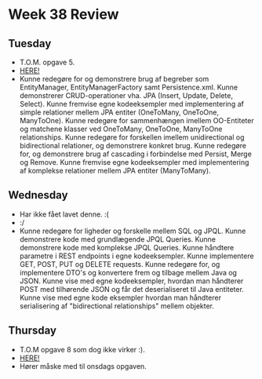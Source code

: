 # Week 38 Review

## Tuesday

* T.O.M. opgave 5.
* [HERE!](https://github.com/Kornvalles/3-Semester/tree/master/u38/17-09-2019/JPA_Relations)
* Kunne redegøre for og demonstrere brug af begreber som EntityManager, EntityManagerFactory samt Persistence.xml. Kunne demonstrerer CRUD-operationer vha. JPA (Insert, Update, Delete, Select). Kunne fremvise egne kodeeksempler med implementering af simple relationer mellem JPA entiter (OneToMany, OneToOne, ManyToOne). Kunne redegøre for sammenhængen imellem OO-Entiteter og matchene klasser ved OneToMany, OneToOne, ManyToOne relationships. Kunne redegøre for forskellen imellem unidirectional og bidirectional relationer, og demonstrere konkret brug. Kunne redegøre for, og demonstrere brug af cascading i forbindelse med Persist, Merge og Remove. Kunne fremvise egne kodeeksempler med implementering af komplekse relationer mellem JPA entiter (ManyToMany).

## Wednesday

* Har ikke fået lavet denne. :(
* :/
* Kunne redegøre for ligheder og forskelle mellem SQL og JPQL. Kunne demonstrere kode med grundlægende JPQL Queries. Kunne demonstrere kode med komplekse JPQL Queries. Kunne håndtere parametre i REST endpoints i egne kodeeksempler. Kunne implementere GET, POST, PUT og DELETE requests. Kunne redegøre for, og implementere DTO's og konvertere frem og tilbage mellem Java og JSON. Kunne vise med egne kodeeksempler, hvordan man håndterer POST med tilhørende JSON og får det deserialiseret til Java entiteter. Kunne vise med egne kode eksempler hvordan man håndterer serialisering af "bidirectional relationships" mellem objekter.

## Thursday

* T.O.M opgave 8 som dog ikke virker :).
* [HERE!](https://github.com/Kornvalles/3-Semester/tree/master/u38/18-09-2019/ORM_JPQL)
* Hører måske med til onsdags opgaven.